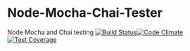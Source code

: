 # Node-Mocha-Chai-Tester
Node Mocha and Chai testing
[![Build Status](https://travis-ci.org/mattfili/Node-Mocha-Chai-Tester.svg?branch=master)](https://travis-ci.org/mattfili/Node-Mocha-Chai-Tester)[![Code Climate](https://codeclimate.com/github/mattfili/Node-Mocha-Chai-Tester/badges/gpa.svg)](https://codeclimate.com/github/mattfili/Node-Mocha-Chai-Tester)[![Test Coverage](https://codeclimate.com/github/mattfili/Node-Mocha-Chai-Tester/badges/coverage.svg)](https://codeclimate.com/github/mattfili/Node-Mocha-Chai-Tester/coverage)